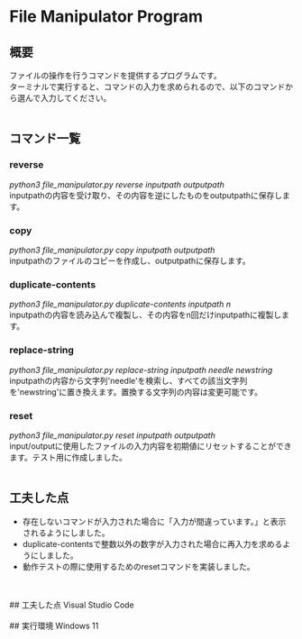 # File Manipulator Program
## 概要
ファイルの操作を行うコマンドを提供するプログラムです。</br>
ターミナルで実行すると、コマンドの入力を求められるので、以下のコマンドから選んで入力してください。
</br>
</br>
## コマンド一覧
### reverse
*python3 file_manipulator.py reverse inputpath outputpath*</br>
inputpathの内容を受け取り、その内容を逆にしたものをoutputpathに保存します。</br>
### copy
*python3 file_manipulator.py copy inputpath outputpath*</br>
inputpathのファイルのコピーを作成し、outputpathに保存します。</br>
### duplicate-contents
*python3 file_manipulator.py duplicate-contents inputpath n*</br>
inputpathの内容を読み込んで複製し、その内容をn回だけinputpathに複製します。</br>
### replace-string
*python3 file_manipulator.py replace-string inputpath needle newstring*</br>
inputpathの内容から文字列'needle'を検索し、すべての該当文字列を'newstring'に置き換えます。置換する文字列の内容は変更可能です。</br>
### reset
*python3 file_manipulator.py reset inputpath outputpath*</br>
input/outputに使用したファイルの入力内容を初期値にリセットすることができます。テスト用に作成しました。
</br>
</br>
## 工夫した点
- 存在しないコマンドが入力された場合に「入力が間違っています。」と表示されるようにしました。</br>
- duplicate-contentsで整数以外の数字が入力された場合に再入力を求めるようにしました。</br>
- 動作テストの際に使用するためのresetコマンドを実装しました。
</br>
</br>
## 工夫した点
Visual Studio Code
</br>
</br>
## 実行環境
Windows 11
